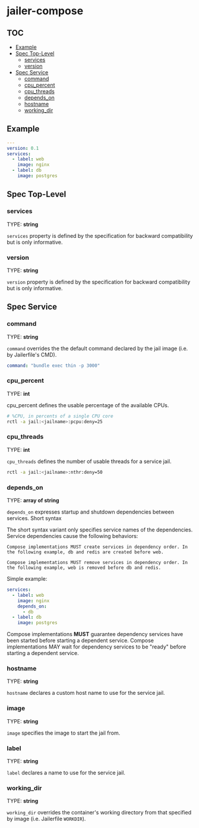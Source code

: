 # jailer-compose

## TOC

- [Example](#example)
- [Spec Top-Level](#spec-top-level)
  - [services](#services)
  - [version](#version)
- [Spec Service](#spec-service)
  - [command](#command)
  - [cpu_percent](#cpu-percent)
  - [cpu_threads](#cpu-threads)
  - [depends_on](#depends-on)
  - [hostname](#hostname)
  - [working_dir](#working-dir)

## Example

```yml
---
version: 0.1
services:
  - label: web
    image: nginx
  - label: db
    image: postgres
```

## Spec Top-Level

### services

TYPE: **string**

`services` property is defined by the specification for backward compatibility but is only informative.

### version

TYPE: **string**

`version` property is defined by the specification for backward compatibility but is only informative.

## Spec Service

### command

TYPE: **string**

`command` overrides the the default command declared by the jail image (i.e. by Jailerfile's CMD).

```yml
command: "bundle exec thin -p 3000"
```

### cpu_percent

TYPE: **int**

cpu_percent defines the usable percentage of the available CPUs.

```sh
# %CPU, in percents of a single CPU core
rctl -a jail:<jailname>:pcpu:deny=25
```

### cpu_threads

TYPE: **int**

`cpu_threads` defines the number of usable threads for a service jail.

```sh
rctl -a jail:<jailname>:nthr:deny=50
```

### depends_on

TYPE: **array of string**

`depends_on` expresses startup and shutdown dependencies between services.
Short syntax

The short syntax variant only specifies service names of the dependencies. Service dependencies cause the following behaviors:

```text
Compose implementations MUST create services in dependency order. In the following example, db and redis are created before web.

Compose implementations MUST remove services in dependency order. In the following example, web is removed before db and redis.
```

Simple example:

```yml
services:
  - label: web
    image: nginx
    depends_on:
      - db
  - label: db
    image: postgres
```

Compose implementations **MUST** guarantee dependency services have been started before starting a dependent service. Compose implementations MAY wait for dependency services to be "ready" before starting a dependent service.

### hostname

TYPE: **string**

`hostname` declares a custom host name to use for the service jail.

### image

TYPE: **string**

`image` specifies the image to start the jail from.

### label

TYPE: **string**

`label` declares a name to use for the service jail.

### working_dir

TYPE: **string**

`working_dir` overrides the container's working directory from that specified by image (i.e. Jailerfile `WORKDIR`).
